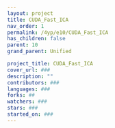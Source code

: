 ```yaml
---
layout: project
title: CUDA_Fast_ICA
nav_order: 1
permalink: /4yp/e10/CUDA_Fast_ICA
has_children: false
parent: 10
grand_parent: Unified

project_title: CUDA_Fast_ICA
cover_url: ###
description: ""
contributors: ###
languages: ###
forks: ##
watchers: ###
stars: ###
started_on: ###
---
```

    